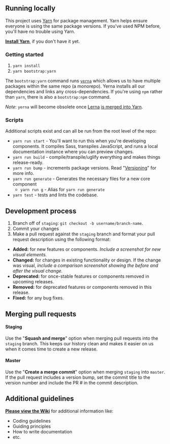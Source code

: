## Running locally

This project uses [Yarn](https://yarnpkg.com/) for package management. Yarn helps ensure everyone is using the same package versions. If you've used NPM before, you'll have no trouble using Yarn.

[**Install Yarn**](https://yarnpkg.com/docs/install), if you don't have it yet.

### Getting started

1. `yarn install`
1. `yarn bootstrap:yarn`

The `bootstrap:yarn` command runs [`yerna`](https://github.com/palantir/yerna) which allows us to have multiple packages within the same repo (a monorepo). Yerna installs all our dependencies and links any cross-dependencies. If you're using `npm` rather than `yarn`, there is also a `bootstrap:npm` command.

_Note_: `yerna` will become obsolete once [Lerna](https://lernajs.io/) [is merged into Yarn](https://github.com/yarnpkg/yarn/issues/946#issuecomment-264597575).

### Scripts

Additional scripts exist and can all be run from the root level of the repo:

- `yarn run start` - You'll want to run this when you're developing components. It compiles Sass, transpiles JavaScript, and runs a local documentation instance where you can preview changes.
- `yarn run build` - compile/transpile/uglify everything and makes things release-ready.
- `yarn run bump` - increments package versions. Read "[Versioning](https://github.com/CMSgov/design-system/wiki/Versioning)" for more info.
- `yarn run generate` - Generates the necessary files for a new core component
  - `yarn run g` - Alias for `yarn run generate`
- `yarn test` - tests and lints the codebase.

## Development process

1. Branch off of `staging`: `git checkout -b username/branch-name`.
1. Commit your changes
1. Make a pull request against the `staging` branch and format your pull request description using the following format:
  - **Added:** for new features or components. _Include a screenshot for new visual elements._
  - **Changed:** for changes in existing functionality or design. If the change was visual, _include a comparison screenshot showing the before and after the visual change._
  - **Deprecated:** for once-stable features or components removed in upcoming releases.
  - **Removed:** for deprecated features or components removed in this release.
  - **Fixed:** for any bug fixes.

## Merging pull requests

#### Staging

Use the "**Squash and merge**" option when merging pull requests into the `staging` branch. This keeps our history clean and makes it easier on us when it comes time to create a new release.

#### Master

Use the "**Create a merge commit**" option when merging `staging` into `master`. If the pull request includes a version bump, set the commit title to the version number and include the PR # in the commit description.

## Additional guidelines

**[Please view the Wiki](https://github.com/CMSgov/design-system/wiki)** for additional information like:

- Coding guidelines
- Guiding principles
- How to write documentation
- etc.